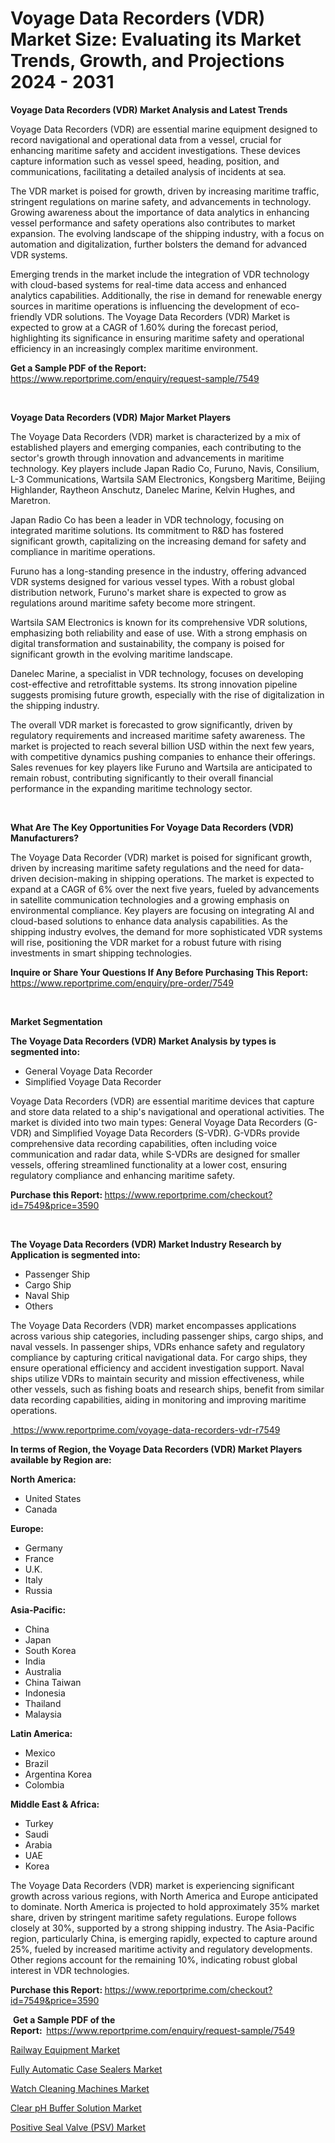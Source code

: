 <p><h1>Voyage Data Recorders (VDR) Market Size: Evaluating its Market Trends, Growth, and Projections 2024 - 2031</h1></p><p><strong>Voyage Data Recorders (VDR) Market Analysis and Latest Trends</strong></p>
<p><p>Voyage Data Recorders (VDR) are essential marine equipment designed to record navigational and operational data from a vessel, crucial for enhancing maritime safety and accident investigations. These devices capture information such as vessel speed, heading, position, and communications, facilitating a detailed analysis of incidents at sea.</p><p>The VDR market is poised for growth, driven by increasing maritime traffic, stringent regulations on marine safety, and advancements in technology. Growing awareness about the importance of data analytics in enhancing vessel performance and safety operations also contributes to market expansion. The evolving landscape of the shipping industry, with a focus on automation and digitalization, further bolsters the demand for advanced VDR systems.</p><p>Emerging trends in the market include the integration of VDR technology with cloud-based systems for real-time data access and enhanced analytics capabilities. Additionally, the rise in demand for renewable energy sources in maritime operations is influencing the development of eco-friendly VDR solutions. The Voyage Data Recorders (VDR) Market is expected to grow at a CAGR of 1.60% during the forecast period, highlighting its significance in ensuring maritime safety and operational efficiency in an increasingly complex maritime environment.</p></p>
<p><strong>Get a Sample PDF of the Report:&nbsp;</strong> <a href="https://www.reportprime.com/enquiry/request-sample/7549?utm_campaign=1135&utm_medium=2&utm_source=Github&utm_content=ia&utm_term=18102024&utm_id=voyage-data-recorders-vdr">https://www.reportprime.com/enquiry/request-sample/7549</a></p>
<p>&nbsp;</p>
<p><strong>Voyage Data Recorders (VDR) Major Market Players</strong></p>
<p><p>The Voyage Data Recorders (VDR) market is characterized by a mix of established players and emerging companies, each contributing to the sector's growth through innovation and advancements in maritime technology. Key players include Japan Radio Co, Furuno, Navis, Consilium, L-3 Communications, Wartsila SAM Electronics, Kongsberg Maritime, Beijing Highlander, Raytheon Anschutz, Danelec Marine, Kelvin Hughes, and Maretron.</p><p>Japan Radio Co has been a leader in VDR technology, focusing on integrated maritime solutions. Its commitment to R&D has fostered significant growth, capitalizing on the increasing demand for safety and compliance in maritime operations.</p><p>Furuno has a long-standing presence in the industry, offering advanced VDR systems designed for various vessel types. With a robust global distribution network, Furuno's market share is expected to grow as regulations around maritime safety become more stringent.</p><p>Wartsila SAM Electronics is known for its comprehensive VDR solutions, emphasizing both reliability and ease of use. With a strong emphasis on digital transformation and sustainability, the company is poised for significant growth in the evolving maritime landscape.</p><p>Danelec Marine, a specialist in VDR technology, focuses on developing cost-effective and retrofittable systems. Its strong innovation pipeline suggests promising future growth, especially with the rise of digitalization in the shipping industry.</p><p>The overall VDR market is forecasted to grow significantly, driven by regulatory requirements and increased maritime safety awareness. The market is projected to reach several billion USD within the next few years, with competitive dynamics pushing companies to enhance their offerings. Sales revenues for key players like Furuno and Wartsila are anticipated to remain robust, contributing significantly to their overall financial performance in the expanding maritime technology sector.</p></p>
<p>&nbsp;</p>
<p><strong>What Are The Key Opportunities For Voyage Data Recorders (VDR) Manufacturers?</strong></p>
<p><p>The Voyage Data Recorder (VDR) market is poised for significant growth, driven by increasing maritime safety regulations and the need for data-driven decision-making in shipping operations. The market is expected to expand at a CAGR of 6% over the next five years, fueled by advancements in satellite communication technologies and a growing emphasis on environmental compliance. Key players are focusing on integrating AI and cloud-based solutions to enhance data analysis capabilities. As the shipping industry evolves, the demand for more sophisticated VDR systems will rise, positioning the VDR market for a robust future with rising investments in smart shipping technologies.</p></p>
<p><strong>Inquire or Share Your Questions If Any Before Purchasing This Report:</strong> <a href="https://www.reportprime.com/enquiry/pre-order/7549?utm_campaign=1135&utm_medium=2&utm_source=Github&utm_content=ia&utm_term=18102024&utm_id=voyage-data-recorders-vdr">https://www.reportprime.com/enquiry/pre-order/7549</a></p>
<p>&nbsp;</p>
<p><strong>Market Segmentation</strong></p>
<p><strong>The Voyage Data Recorders (VDR) Market Analysis by types is segmented into:</strong></p>
<p><ul><li>General Voyage Data Recorder</li><li>Simplified Voyage Data Recorder</li></ul></p>
<p><p>Voyage Data Recorders (VDR) are essential maritime devices that capture and store data related to a ship's navigational and operational activities. The market is divided into two main types: General Voyage Data Recorders (G-VDR) and Simplified Voyage Data Recorders (S-VDR). G-VDRs provide comprehensive data recording capabilities, often including voice communication and radar data, while S-VDRs are designed for smaller vessels, offering streamlined functionality at a lower cost, ensuring regulatory compliance and enhancing maritime safety.</p></p>
<p><strong>Purchase this Report:&nbsp;</strong><a href="https://www.reportprime.com/checkout?id=7549&price=3590&utm_campaign=1135&utm_medium=2&utm_source=Github&utm_content=ia&utm_term=18102024&utm_id=voyage-data-recorders-vdr">https://www.reportprime.com/checkout?id=7549&price=3590</a></p>
<p>&nbsp;</p>
<p><strong>The Voyage Data Recorders (VDR) Market Industry Research by Application is segmented into:</strong></p>
<p><ul><li>Passenger Ship</li><li>Cargo Ship</li><li>Naval Ship</li><li>Others</li></ul></p>
<p><p>The Voyage Data Recorders (VDR) market encompasses applications across various ship categories, including passenger ships, cargo ships, and naval vessels. In passenger ships, VDRs enhance safety and regulatory compliance by capturing critical navigational data. For cargo ships, they ensure operational efficiency and accident investigation support. Naval ships utilize VDRs to maintain security and mission effectiveness, while other vessels, such as fishing boats and research ships, benefit from similar data recording capabilities, aiding in monitoring and improving maritime operations.</p></p>
<p><a href="https://www.reportprime.com/voyage-data-recorders-vdr-r7549?utm_campaign=1135&utm_medium=2&utm_source=Github&utm_content=ia&utm_term=18102024&utm_id=voyage-data-recorders-vdr">&nbsp;https://www.reportprime.com/voyage-data-recorders-vdr-r7549</a></p>
<p><strong>In terms of Region, the Voyage Data Recorders (VDR) Market Players available by Region are:</strong></p>
<p>
    <p> <strong> North America: </strong>
        <ul>
            <li>United States</li>
            <li>Canada</li>
        </ul>
        </p> 
    <p> <strong> Europe: </strong>
        <ul>
            <li>Germany</li>
            <li>France</li>
            <li>U.K.</li>
            <li>Italy</li>
            <li>Russia</li>
        </ul>
        </p> 
    <p> <strong> Asia-Pacific: </strong>
        <ul>
            <li>China</li>
            <li>Japan</li>
            <li>South Korea</li>
            <li>India</li>
            <li>Australia</li>
            <li>China Taiwan</li>
            <li>Indonesia</li>
            <li>Thailand</li>
            <li>Malaysia</li>
        </ul>
        </p> 
    <p> <strong> Latin America: </strong>
        <ul>
            <li>Mexico</li>
            <li>Brazil</li>
            <li>Argentina Korea</li>
            <li>Colombia</li>
        </ul>
        </p> 
    <p> <strong> Middle East & Africa: </strong>
        <ul>
            <li>Turkey</li>
            <li>Saudi</li>
            <li>Arabia</li>
            <li>UAE</li>
            <li>Korea</li>
        </ul>
    </p>
    </p>
<p><p>The Voyage Data Recorders (VDR) market is experiencing significant growth across various regions, with North America and Europe anticipated to dominate. North America is projected to hold approximately 35% market share, driven by stringent maritime safety regulations. Europe follows closely at 30%, supported by a strong shipping industry. The Asia-Pacific region, particularly China, is emerging rapidly, expected to capture around 25%, fueled by increased maritime activity and regulatory developments. Other regions account for the remaining 10%, indicating robust global interest in VDR technologies.</p></p>
<p><strong>Purchase this Report: </strong><a href="https://www.reportprime.com/checkout?id=7549&price=3590&utm_campaign=1135&utm_medium=2&utm_source=Github&utm_content=ia&utm_term=18102024&utm_id=voyage-data-recorders-vdr">https://www.reportprime.com/checkout?id=7549&price=3590</a></p>
<p>&nbsp;<strong>Get a Sample PDF of the Report:&nbsp;&nbsp;</strong><a href="https://www.reportprime.com/enquiry/request-sample/7549?utm_campaign=1135&utm_medium=2&utm_source=Github&utm_content=ia&utm_term=18102024&utm_id=voyage-data-recorders-vdr">https://www.reportprime.com/enquiry/request-sample/7549</a></p>
<p><strong></strong></p>
<p><p><a href="https://github.com/baldonopiturbeu/Market-Research-Report-List-1/blob/main/railway-equipment-market.md?utm_campaign=1135&utm_medium=2&utm_source=Github&utm_content=ia&utm_term=18102024&utm_id=voyage-data-recorders-vdr">Railway Equipment Market</a></p><p><a href="https://issuu.com/reportprime-2/docs/fully-automatic-case-sealers-market_3dc3856d20eea1?utm_campaign=1135&utm_medium=2&utm_source=Github&utm_content=ia&utm_term=18102024&utm_id=voyage-data-recorders-vdr">Fully Automatic Case Sealers Market</a></p><p><a href="https://issuu.com/reportprime-2/docs/watch-cleaning-machines-market-size_c5a1774ffe8c16?utm_campaign=1135&utm_medium=2&utm_source=Github&utm_content=ia&utm_term=18102024&utm_id=voyage-data-recorders-vdr">Watch Cleaning Machines Market</a></p><p><a href="https://www.linkedin.com/pulse/clear-ph-buffer-solution-market-industry-landscape-growth-fyumc?utm_campaign=1135&utm_medium=2&utm_source=Github&utm_content=ia&utm_term=18102024&utm_id=voyage-data-recorders-vdr">Clear pH Buffer Solution Market</a></p><p><a href="https://www.linkedin.com/pulse/positive-seal-valve-psv-industry-insights-report-analyzing-icsdc?utm_campaign=1135&utm_medium=2&utm_source=Github&utm_content=ia&utm_term=18102024&utm_id=voyage-data-recorders-vdr">Positive Seal Valve (PSV) Market</a></p></p>